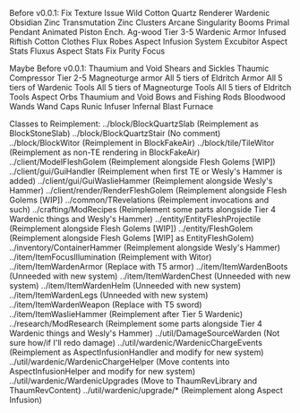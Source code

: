 Before v0.0.1:
Fix Texture Issue
Wild Cotton
Quartz Renderer
Wardenic Obsidian
Zinc Transmutation
Zinc Clusters
Arcane Singularity Booms
Primal Pendant
Animated Piston
Ench. Ag-wood
Tier 3-5 Wardenic Armor
Infused Riftish Cotton Clothes
Flux Robes
Aspect Infusion System
Excubitor Aspect Stats
Fluxus Aspect Stats
Fix Purity Focus

Maybe Before v0.0.1:
Thaumium and Void Shears and Sickles
Thaumic Compressor
Tier 2-5 Magneoturge armor
All 5 tiers of Eldritch Armor
All 5 tiers of Wardenic Tools
All 5 tiers of Magneoturge Tools
All 5 tiers of Eldritch Tools
Aspect Orbs
Thaumium and Void Bows and Fishing Rods
Bloodwood Wands
Wand Caps
Runic Infuser
Infernal Blast Furnace

Classes to Reimplement:
../block/BlockQuartzSlab (Reimplement as BlockStoneSlab)
../block/BlockQuartzStair (No comment)
../block/BlockWitor (Reimplement in BlockFakeAir)
../block/tile/TileWitor (Reimplement as non-TE rendering in BlockFakeAir)
../client/ModelFleshGolem (Reimplement alongside Flesh Golems [WIP])
../client/gui/GuiHandler (Reimplement when first TE or Wesly's Hammer is added)
../client/gui/GuiWaslieHammer (Reimplement alongside Wesly's Hammer)
../client/render/RenderFleshGolem (Reimplement alongside Flesh Golems [WIP])
../common/TRevelations (Reimplement invocations and such)
../crafting/ModRecipes (Reimplement some parts alongside Tier 4 Wardenic things and Wesly's Hammer)
../entity/EntityFleshProjectile (Reimplement alongside Flesh Golems [WIP])
../entity/FleshGolem (Reimplement alongside Flesh Golems [WIP] as EntityFleshGolem)
../inventory/ContainerHammer (Reimplement alongside Wesly's Hammer)
../item/ItemFocusIllumination (Reimplement with Witor)
../item/ItemWardenArmor (Replace with T5 armor)
../item/ItemWardenBoots (Unneeded with new system)
../item/ItemWardenChest (Unneeded with new system)
../item/ItemWardenHelm (Unneeded with new system)
../item/ItemWardenLegs (Unneeded with new system)
../item/ItemWardenWeapon (Replace with T5 sword)
../item/ItemWaslieHammer (Reimplement after Tier 5 Wardenic)
../research/ModResearch (Reimplement some parts alongside Tier 4 Wardenic things and Wesly's Hammer)
../util/DamageSourceWarden (Not sure how/if I'll redo damage)
../util/wardenic/WardenicChargeEvents (Reimplement as AspectInfusionHandler and modify for new system)
../util/wardenic/WardenicChargeHelper (Move contents into AspectInfusionHelper and modify for new system)
../util/wardenic/WardenicUpgrades (Move to ThaumRevLibrary and ThaumRevContent)
../util/wardenic/upgrade/* (Reimplement along Aspect Infusion)